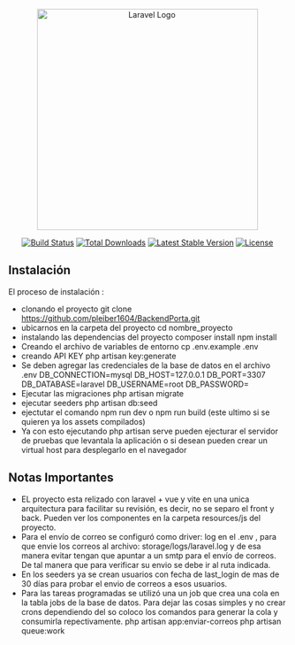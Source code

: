 <p align="center"><a href="https://laravel.com" target="_blank"><img src="https://raw.githubusercontent.com/laravel/art/master/logo-lockup/5%20SVG/2%20CMYK/1%20Full%20Color/laravel-logolockup-cmyk-red.svg" width="400" alt="Laravel Logo"></a></p>

<p align="center">
<a href="https://github.com/laravel/framework/actions"><img src="https://github.com/laravel/framework/workflows/tests/badge.svg" alt="Build Status"></a>
<a href="https://packagist.org/packages/laravel/framework"><img src="https://img.shields.io/packagist/dt/laravel/framework" alt="Total Downloads"></a>
<a href="https://packagist.org/packages/laravel/framework"><img src="https://img.shields.io/packagist/v/laravel/framework" alt="Latest Stable Version"></a>
<a href="https://packagist.org/packages/laravel/framework"><img src="https://img.shields.io/packagist/l/laravel/framework" alt="License"></a>
</p>

## Instalación

El proceso de instalación :
- clonando el proyecto
    git clone https://github.com/pleiber1604/BackendPorta.git
- ubicarnos en la carpeta del proyecto
    cd nombre_proyecto
- instalando las dependencias del proyecto
     composer install
     npm install  
- Creando el archivo de variables de entorno
      cp .env.example .env
- creando API KEY
    php artisan key:generate
- Se deben agregar las credenciales de la base de datos en el archivo .env
      DB_CONNECTION=mysql
      DB_HOST=127.0.0.1
      DB_PORT=3307
      DB_DATABASE=laravel
      DB_USERNAME=root
      DB_PASSWORD=
- Ejecutar las migraciones
      php artisan migrate
- ejecutar seeders
      php artisan db:seed
- ejectutar el comando npm run dev o npm run build (este ultimo si se quieren ya los assets compilados)
- Ya con esto ejecutando php artisan serve pueden ejecturar el servidor de pruebas que levantala la aplicación o si desean pueden crear un virtual host para desplegarlo en el navegador

## Notas Importantes
- EL proyecto esta relizado con laravel + vue y vite en una unica arquitectura para facilitar su revisión, es decir, no se separo el front y back. Pueden ver los componentes en la carpeta resources/js del proyecto.
- Para el envío de correo se configuró como driver: log en el .env , para que envie los correos al archivo: storage/logs/laravel.log y de esa manera evitar tengan que apuntar a un smtp para el envío de correos. De tal manera que para verificar su envio se debe ir al ruta indicada.
- En los seeders ya se crean usuarios con fecha de last_login de mas de 30 días para probar el envio de correos a esos usuarios.
-  Para  las tareas programadas se utilizó una un job que crea una cola en la tabla jobs de la base de datos. Para dejar las cosas simples y no crear crons dependiendo del so coloco los comandos para generar la cola y consumirla repectivamente.
      php artisan app:enviar-correos
      php artisan queue:work
    


